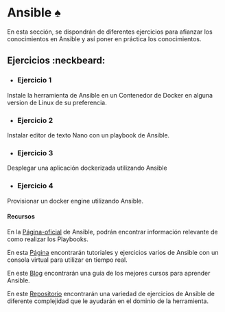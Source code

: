 # Ansible :spades:

En esta sección, se dispondrán de diferentes ejercicios para afianzar los conocimientos en Ansible y así poner en práctica los conocimientos.

## Ejercicios :neckbeard:

- ### Ejercicio 1

Instale la herramienta de Ansible en un Contenedor de Docker en alguna version de Linux de su preferencia.

- ### Ejercicio 2

Instalar editor de texto Nano con un playbook de Ansible.

- ### Ejercicio 3

Desplegar una aplicación dockerizada utilizando Ansible

- ### Ejercicio 4

Provisionar un docker engine utilizando Ansible.

#### Recursos

En la [Página-oficial](https://docs.ansible.com/ansible/latest/user_guide/playbooks.html) de Ansible, podrán encontrar información relevante de como realizar los Playbooks.

En esta [Página](https://www.katacoda.com/odiazdom/scenarios/ansible-101) encontrarán tutoriales y ejercicios varios de Ansible con un consola virtual para utilizar en tiempo real.

En este [Blog](https://medium.com/quick-code/top-tutorials-to-learn-ansible-33afd23ea160) encontrarán una guía de los mejores cursos para aprender Ansible.

En este [Repositorio](https://github.com/avishayil/ansible-workshop) encontrarán una variedad de ejercicios de Ansible de diferente complejidad que le ayudarán en el dominio de la herramienta. 

